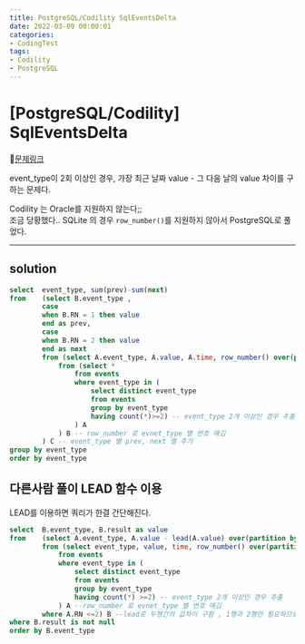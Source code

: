 ```yaml
---
title: PostgreSQL/Codility SqlEventsDelta
date: 2022-03-09 00:00:01
categories:
- CodingTest
tags:
- Codility
- PostgreSQL
---
```


# [PostgreSQL/Codility] SqlEventsDelta

📌[문제링크](https://app.codility.com/programmers/trainings/6/sql_events_delta/) 

event_type이 2회 이상인 경우, 가장 최근 날짜 value - 그 다음 날의 value 차이를 구하는 문제다.

Codility 는 Oracle를 지원하지 않는다;; <br>
조금 당황했다.. SQLite 의 경우 `row_number()`를 지원하지 않아서 PostgreSQL로 풀었다. 

---

## solution
```sql
select  event_type, sum(prev)-sum(next)
from    (select B.event_type , 
        case 
        when B.RN = 1 then value
        end as prev,
        case 
        when B.RN = 2 then value
        end as next
        from (select A.event_type, A.value, A.time, row_number() over(partition by A.event_type order by A.time desc )as RN
            from (select *
                from events
                where event_type in (
                    select distinct event_type
                    from events
                    group by event_type
                    having count(*)>=2) -- event_type 2개 이상인 경우 추출
                ) A 
            ) B -- row_number 로 evnet_type 별 번호 매김
        ) C -- event_type 별 prev, next 열 추가
group by event_type
order by event_type
```

## 다른사람 풀이 LEAD 함수 이용
LEAD를 이용하면 쿼리가 한결 간단해진다. 

```sql
select  B.event_type, B.result as value
from    (select A.event_type, A.value - lead(A.value) over(partition by A.event_type order by A.event_type) as result
        from (select event_type, value, time, row_number() over(partition by event_type order by time desc) as RN
            from events
            where event_type in (
                select distinct event_type
                from events
                group by event_type
                having count(*) >=2) -- event_type 2개 이상인 경우 추출
            ) A --row_number 로 evnet_type 별 번호 매김
        where A.RN <=2) B --lead로 두행간의 값차이 구함 , 1행과 2행만 필요하므로 R.RN <= 2 조건절 추가
where B.result is not null 
order by B.event_type
```

